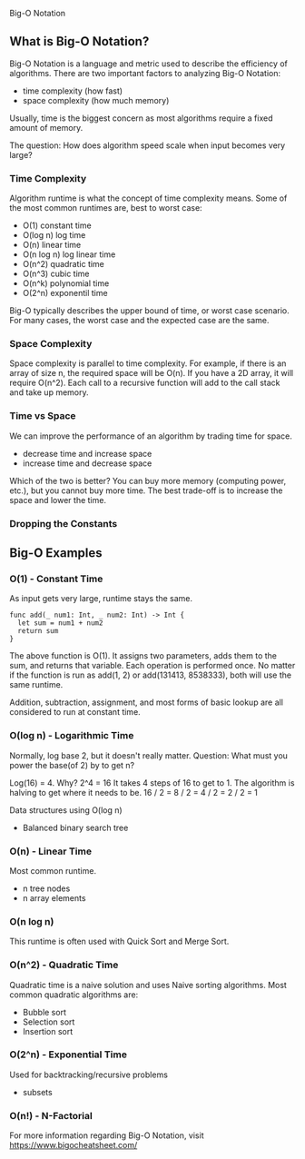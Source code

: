 Big-O Notation

## What is Big-O Notation?

Big-O Notation is a language and metric used to describe the efficiency of algorithms. 
There are two important factors to analyzing Big-O Notation:
- time complexity (how fast)
- space complexity (how much memory)

Usually, time is the biggest concern as most algorithms require a fixed amount of memory.

The question: How does algorithm speed scale when input becomes very large?

### Time Complexity

Algorithm runtime is what the concept of time complexity means. 
Some of the most common runtimes are, best to worst case:
- O(1)          constant time
- O(log n)      log time
- O(n)          linear time
- O(n log n)    log linear time
- O(n^2)        quadratic time
- O(n^3)        cubic time
- O(n^k)        polynomial time
- O(2^n)        exponentil time   

Big-O typically describes the upper bound of time, or worst case scenario.
For many cases, the worst case and the expected case are the same.

### Space Complexity

Space complexity is parallel to time complexity. 
For example, if there is an array of size n, the required space will be O(n). If you have a 2D array, it will require O(n^2).
Each call to a recursive function will add to the call stack and take up memory.

### Time vs Space

We can improve the performance of an algorithm by trading time for space.
- decrease time and increase space
- increase time and decrease space

Which of the two is better?
You can buy more memory (computing power, etc.), but you cannot buy more time.
The best trade-off is to increase the space and lower the time.

### Dropping the Constants


## Big-O Examples

### O(1) - Constant Time
As input gets very large, runtime stays the same.

```
func add(_ num1: Int, _ num2: Int) -> Int {
  let sum = num1 + num2
  return sum
}
```
The above function is O(1). It assigns two parameters, adds them to the sum, and returns that variable. Each operation is performed once. No matter if the function is run as add(1, 2) or add(131413, 8538333), both will use the same runtime.

Addition, subtraction, assignment, and most forms of basic lookup are all considered to run at constant time.

### O(log n) - Logarithmic Time
Normally, log base 2, but it doesn't really matter.
Question: What must you power the base(of 2) by to get n?

Log(16) = 4. Why? 2^4 = 16
It takes 4 steps of 16 to get to 1.
The algorithm is halving to get where it needs to be.
16 / 2 = 8 / 2 = 4 / 2 = 2 / 2 = 1

Data structures using O(log n)
- Balanced binary search tree

### O(n) - Linear Time
Most common runtime.
- n tree nodes
- n array elements

### O(n log n)
This runtime is often used with Quick Sort and Merge Sort.


### O(n^2) - Quadratic Time
Quadratic time is a naive solution and uses Naive sorting algorithms.
Most common quadratic algorithms are:
- Bubble sort
- Selection sort
- Insertion sort


### O(2^n) - Exponential Time
Used for backtracking/recursive problems
- subsets


### O(n!) - N-Factorial



For more information regarding Big-O Notation, visit https://www.bigocheatsheet.com/
